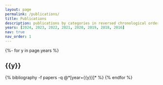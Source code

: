 ```yaml
---
layout: page
permalink: /publications/
title: Publications
description: publications by categories in reversed chronological order. Also see <a href="https://scholar.google.com/citations?user=1uzYEI0AAAAJ&hl=en" target="_blank"><b>Google Scholar<b/></a>
years: [2024, 2023, 2022, 2021, 2020, 2019, 2018, 2016]
nav: true
nav_order: 1
---
```

<!-- _pages/publications.md -->
<div class="publications">

{%- for y in page.years %}
  <h2 class="year">{{y}}</h2>
  {% bibliography -f papers -q @*[year={{y}}]* %}
{% endfor %}

</div>